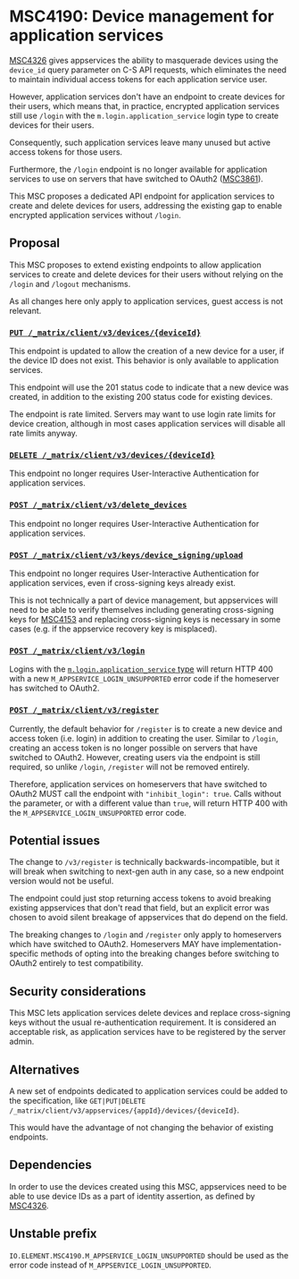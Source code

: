 # MSC4190: Device management for application services

[MSC4326] gives appservices the ability to masquerade devices using the
`device_id` query parameter on C-S API requests, which eliminates the need to
maintain individual access tokens for each application service user.

However, application services don't have an endpoint to create devices for their
users, which means that, in practice, encrypted application services still use
`/login` with the `m.login.application_service` login type to create devices for
their users.

Consequently, such application services leave many unused but active access
tokens for those users.

Furthermore, the `/login` endpoint is no longer available for application services
to use on servers that have switched to OAuth2 ([MSC3861]).

This MSC proposes a dedicated API endpoint for application services to create
and delete devices for users, addressing the existing gap to enable encrypted
application services without `/login`.

## Proposal

This MSC proposes to extend existing endpoints to allow application services to
create and delete devices for their users without relying on the `/login` and
`/logout` mechanisms.

As all changes here only apply to application services, guest access is not
relevant.

### [**`PUT /_matrix/client/v3/devices/{deviceId}`**](https://spec.matrix.org/v1.16/client-server-api/#put_matrixclientv3devicesdeviceid)

This endpoint is updated to allow the creation of a new device for a user, if
the device ID does not exist. This behavior is only available to application
services.

This endpoint will use the 201 status code to indicate that a new device was
created, in addition to the existing 200 status code for existing devices.

The endpoint is rate limited. Servers may want to use login rate limits for
device creation, although in most cases application services will disable all
rate limits anyway.

### [**`DELETE /_matrix/client/v3/devices/{deviceId}`**](https://spec.matrix.org/v1.16/client-server-api/#delete_matrixclientv3devicesdeviceid)

This endpoint no longer requires User-Interactive Authentication for application services.

### [**`POST /_matrix/client/v3/delete_devices`**](https://spec.matrix.org/v1.16/client-server-api/#post_matrixclientv3delete_devices)

This endpoint no longer requires User-Interactive Authentication for application services.

### [**`POST /_matrix/client/v3/keys/device_signing/upload`**](https://spec.matrix.org/v1.16/client-server-api/#post_matrixclientv3keysdevice_signingupload)

This endpoint no longer requires User-Interactive Authentication for application services,
even if cross-signing keys already exist.

This is not technically a part of device management, but appservices will need
to be able to verify themselves including generating cross-signing keys for
[MSC4153] and replacing cross-signing keys is necessary in some cases (e.g. if
the appservice recovery key is misplaced).

[MSC4153]: https://github.com/matrix-org/matrix-spec-proposals/pull/4153

### [**`POST /_matrix/client/v3/login`**](https://spec.matrix.org/v1.16/client-server-api/#post_matrixclientv3login)

Logins with the [`m.login.application_service` type] will return HTTP 400 with a
new `M_APPSERVICE_LOGIN_UNSUPPORTED` error code if the homeserver has switched
to OAuth2.

[`m.login.application_service` type]: https://spec.matrix.org/v1.16/client-server-api/#appservice-login

### [**`POST /_matrix/client/v3/register`**](https://spec.matrix.org/v1.16/client-server-api/#post_matrixclientv3register)

Currently, the default behavior for `/register` is to create a new device and
access token (i.e. login) in addition to creating the user. Similar to `/login`,
creating an access token is no longer possible on servers that have switched to
OAuth2. However, creating users via the endpoint is still required, so unlike
`/login`, `/register` will not be removed entirely.

Therefore, application services on homeservers that have switched to OAuth2
MUST call the endpoint with `"inhibit_login": true`. Calls without the parameter,
or with a different value than `true`, will return HTTP 400 with the
`M_APPSERVICE_LOGIN_UNSUPPORTED` error code.

## Potential issues

The change to `/v3/register` is technically backwards-incompatible, but it will
break when switching to next-gen auth in any case, so a new endpoint version
would not be useful.

The endpoint could just stop returning access tokens to avoid breaking existing
appservices that don't read that field, but an explicit error was chosen to
avoid silent breakage of appservices that do depend on the field.

The breaking changes to `/login` and `/register` only apply to homeservers which
have switched to OAuth2. Homeservers MAY have implementation-specific methods of
opting into the breaking changes before switching to OAuth2 entirely to test
compatibility.

## Security considerations

This MSC lets application services delete devices and replace cross-signing keys
without the usual re-authentication requirement. It is considered an acceptable
risk, as application services have to be registered by the server admin.

## Alternatives

A new set of endpoints dedicated to application services could be added to the
specification, like `GET|PUT|DELETE /_matrix/client/v3/appservices/{appId}/devices/{deviceId}`.

This would have the advantage of not changing the behavior of existing endpoints.

## Dependencies

In order to use the devices created using this MSC, appservices need to be able
to use device IDs as a part of identity assertion, as defined by [MSC4326].

## Unstable prefix

`IO.ELEMENT.MSC4190.M_APPSERVICE_LOGIN_UNSUPPORTED` should be used as the
error code instead of `M_APPSERVICE_LOGIN_UNSUPPORTED`.

[MSC4326]: https://github.com/matrix-org/matrix-spec-proposals/pull/4326
[MSC3861]: https://github.com/matrix-org/matrix-spec-proposals/pull/3861
